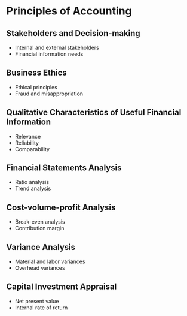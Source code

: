 # Principles of Accounting

## Stakeholders and Decision-making
- Internal and external stakeholders
- Financial information needs

## Business Ethics
- Ethical principles
- Fraud and misappropriation

## Qualitative Characteristics of Useful Financial Information
- Relevance
- Reliability
- Comparability

## Financial Statements Analysis
- Ratio analysis
- Trend analysis

## Cost-volume-profit Analysis
- Break-even analysis
- Contribution margin

## Variance Analysis
- Material and labor variances
- Overhead variances

## Capital Investment Appraisal
- Net present value
- Internal rate of return
